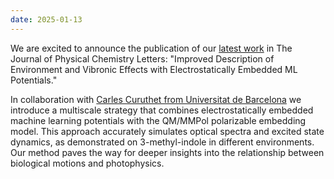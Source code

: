 ```yaml
---
date: 2025-01-13
---
```


We are excited to announce the publication of our 
[latest work](https://pubs.acs.org/doi/abs/10.1021/acs.jpclett.4c02949) 
in The 
Journal of Physical Chemistry Letters: "Improved Description of Environment and 
Vibronic Effects with Electrostatically Embedded ML Potentials." 


<!--more-->

In collaboration with [Carles Curuthet from Universitat de Barcelona](https://www.ub.edu/cplab/)
we introduce a multiscale strategy that combines electrostatically embedded 
machine learning potentials with the QM/MMPol polarizable embedding model. 
This approach accurately simulates optical spectra and excited state dynamics, 
as demonstrated on 3-methyl-indole in different environments. Our method paves
the way for deeper insights into the relationship between biological motions 
and photophysics. 
